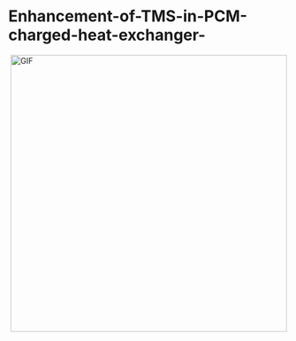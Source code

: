# Enhancement-of-TMS-in-PCM-charged-heat-exchanger-
<img hight="400" width="500" alt="GIF" align="right" src="/hex_fin.gif">
